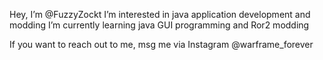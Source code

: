 Hey, I’m @FuzzyZockt
I’m interested in java application development and modding
I’m currently learning java GUI programming and Ror2 modding

If you want to reach out to me, msg me via Instagram @warframe_forever
